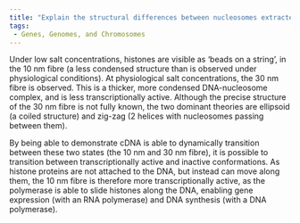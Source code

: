 ```yaml
---
title: "Explain the structural differences between nucleosomes extracted under low salt conditions and physiological conditions."
tags:
 - Genes, Genomes, and Chromosomes
---
```

Under low salt concentrations, histones are visible as ‘beads on a string’, in the 10 nm fibre (a less condensed structure than is observed under physiological conditions). 
At physiological salt concentrations, the 30 nm fibre is observed. This is a thicker, more condensed DNA-nucleosome complex, and is less transcriptionally active. Although the precise structure of the 30 nm fibre is not fully known, the two dominant theories are ellipsoid (a coiled structure) and zig-zag (2 helices with nucleosomes passing between them). 

By being able to demonstrate cDNA is able to dynamically transition between these two states (the 10 nm and 30 nm fibre), it is possible to transition between transcriptionally active and inactive conformations. 
As histone proteins are not attached to the DNA, but instead can move along them, the 10 nm fibre is therefore more transcriptionally active, as the polymerase is able to slide histones along the DNA, enabling gene expression (with an RNA polymerase) and DNA synthesis (with a DNA polymerase). 
